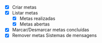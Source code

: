 - [X] Criar metas
- [X] Listar metas
    - [X] Metas realizadas
    - [X] Metas abertas
- [X] Marcar/Desmarcar metas concluídas
- [X] Remover metas
Sistemas de mensagens
